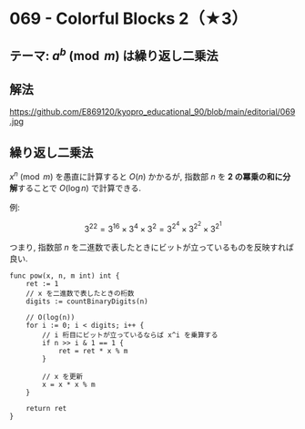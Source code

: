 # 069 - Colorful Blocks 2（★3）

## テーマ: $a^b \pmod m$ は繰り返し二乗法

## 解法

<https://github.com/E869120/kyopro_educational_90/blob/main/editorial/069.jpg>

## 繰り返し二乗法

$x^n \pmod m$ を愚直に計算すると $O(n)$ かかるが, 指数部 $n$ を **2 の冪乗の和に分解**することで $O(\log n)$ で計算できる.

例:

$$
3^{22} = 3^{16} \times 3^{4} \times 3^{2} = 3^{2^4} \times 3^{2^2} \times 3^{2^1}
$$

つまり, 指数部 $n$ を二進数で表したときにビットが立っているものを反映すれば良い.

```golang
func pow(x, n, m int) int {
	ret := 1
	// x を二進数で表したときの桁数
	digits := countBinaryDigits(n)

	// O(log(n))
	for i := 0; i < digits; i++ {
		// i 桁目にビットが立っているならば x^i を乗算する
		if n >> i & 1 == 1 {
			ret = ret * x % m
		}

		// x を更新
		x = x * x % m
	}

	return ret
}
```
